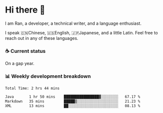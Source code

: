 # Hi there 👋

I am Ran, a developer, a technical writer, and a language enthusiast.

I speak 🇨🇳Chinese, 🇺🇸English, 🇯🇵Japanese, and a little Latin. Feel free to reach out in any of these languages.

<!-- [LinkedIn]() | [Twitter]() | [📧]() -->

### ☕ Current status

On a gap year.

### 📊 Weekly development breakdown

<!--START_SECTION:waka-->

```txt
Total Time: 2 hrs 44 mins

Java       1 hr 50 mins    ████████████████▓░░░░░░░░   67.17 %
Markdown   35 mins         █████▒░░░░░░░░░░░░░░░░░░░   21.23 %
XML        13 mins         ██░░░░░░░░░░░░░░░░░░░░░░░   08.13 %
```

<!--END_SECTION:waka-->
